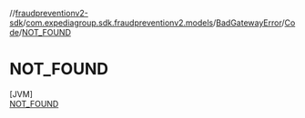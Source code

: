 //[fraudpreventionv2-sdk](../../../../../index.md)/[com.expediagroup.sdk.fraudpreventionv2.models](../../../index.md)/[BadGatewayError](../../index.md)/[Code](../index.md)/[NOT_FOUND](index.md)

# NOT_FOUND

[JVM]\
[NOT_FOUND](index.md)

